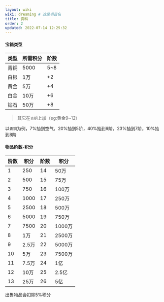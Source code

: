 ```yaml
---
layout: wiki
wiki: dreaming # 这是项目名
title: 资料
order: 2
updated: 2022-07-14 12:29:32
---
```


#### 宝箱类型

|类型|所需积分|阶数|
|-|-|-|
|青铜|5000|5\~8|
|白银|1万|+2|
|黄金|5万|+4|
|白金|10万|+6|
|钻石|50万|+8|

> 其它在`青铜`上加（eg:黄金9\~12）

以`青铜`为例，7%抽到空气，20%抽到5阶，40%抽到6阶，23%抽到7阶，10%抽到8阶

#### 物品阶数-积分

|阶数|积分|阶数|积分|
|-|-|-|-|
|1|250|14|50万|
|2|500|15|75万|
|3|750|16|100万|
|4|1000|17|250万|
|5|2500|18|500万|
|6|5000|19|750万|
|7|7500|20|1000万|
|8|1万|21|2500万|
|9|2.5万|22|5000万|
|10|5万|23|7500万|
|11|7.5万|24|1亿|
|12|10万|25|2.5亿|
|13|25万|26|5亿|

出售物品会扣除5%积分
